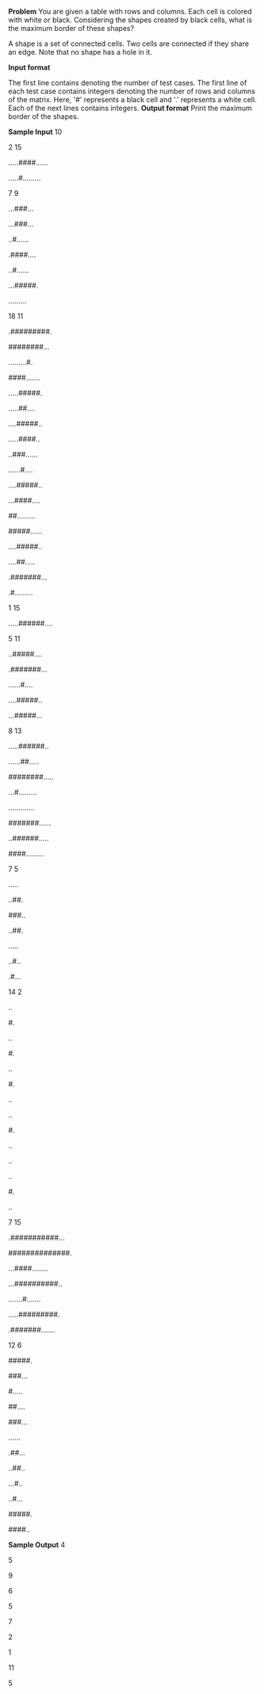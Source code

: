 **Problem**
You are given a table with  rows and  columns. Each cell is colored with white or black. Considering the shapes created by black cells, what is the maximum border of these shapes?

A shape is a set of connected cells. Two cells are connected if they share an edge. Note that no shape has a hole in it.

**Input format**

The first line contains  denoting the number of test cases.
The first line of each test case contains integers  denoting the number of rows and columns of the matrix. Here, '#' represents a black cell and '.' represents a white cell. 
Each of the next  lines contains  integers.
**Output format**
Print the maximum border of the shapes.

**Sample Input**
10

2 15

.....####......

.....#.........

7 9

...###...

...###...

..#......

.####....

..#......

...#####.

.........

18 11

.#########.

########...

.........#.

####.......

.....#####.

.....##....

....#####..

.....####..

..###......

......#....

....#####..

...####....

##.........

#####......

....#####..

....##.....

.#######...

.#.........

1 15

.....######....

5 11

..#####....

.#######...

......#....

....#####..

...#####...

8 13

.....######..

......##.....

########.....

...#.........

.............

#######......

..######.....

####.........

7 5

.....

..##.

###..

..##.

.....

..#..

.#...

14 2

..

#.

..

#.

..

#.

..

..

#.

..

..

..

#.

..

7 15

.###########...

##############.

...####........

...##########..

.......#.......

.....#########.

.#######.......

12 6

#####.

###...

#.....

##....

###...

......

.##...

..##..

...#..

..#...

#####.

####..

**Sample Output**
4

5

9

6

5

7

2

1

11

5

